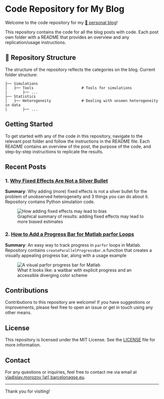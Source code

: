 # Code Repository for My Blog

Welcome to the code repository for my [📖 personal blog](https://vladislav-morozov.github.io/blog/)!

This repository contains the code for all the blog posts with code. Each post own folder with a README that provides an overview and any replication/usage instructions.

 

## 📂 Repository Structure

The structure of the repository reflects the categories on the blog. Current folder structure:
```
├── Simulations
│   ├── Tools                      # Tools for simulations
|       ├── ...
├── Statistics
│   ├── Heterogeneity              # Dealing with unseen heterogeneity in data
|       ├── ...
```

## Getting Started

To get started with any of the code in this repository, navigate to the relevant post folder and follow the instructions in the README file. Each README contains an overview of the post, the purpose of the code, and step-by-step instructions to replicate the results.

## Recent Posts

### 1. [Why Fixed Effects Are Not a Silver Bullet](http://vladislav-morozov.github.io/blog/statistics/heterogeneity/2025-02-01-fixed_effects_danger/)
**Summary**: Why adding (more) fixed effects is not a silver bullet for the problem of unobserved heterogeneity and 3 things you can do about it. Repository contains Python simulation code.
<figure>
  <img src="https://vladislav-morozov.github.io/assets/img/blog/blog_fe_bias_kde.gif" alt="How adding fixed effects may lead to bias">
  <figcaption>Graphical summary of results: adding fixed effects may lead to more biased estimates</figcaption>
</figure>
  
### 2. [How to Add a Progress Bar for Matlab parfor Loops](https://vladislav-morozov.github.io/blog/simulations/tools/2024-11-11-simple-parfor-progress-bar/)
**Summary**: An easy way to track progress in `parfor` loops in Matlab. Repository contains `createParallelProgressBar.m` function that creates a visually appealing progress bar, along with a usage example 
<figure>
  <img src="https://vladislav-morozov.github.io/assets/img/blog/parfor_bar.gif" alt="A visual parfor progress bar for Matlab">
  <figcaption>What it looks like: a waitbar with explicit progress and an accessible diverging color scheme</figcaption>
</figure>

## Contributions

Contributions to this repository are welcome! If you have suggestions or improvements, please feel free to open an issue or get in touch using any other means.

## License

This repository is licensed under the MIT License. See the [LICENSE](LICENSE) file for more information.

## Contact

For any questions or inquiries, feel free to contact me via  email at  [vladislav.morozov [at] barcelonagse.eu](mailto:vladislav.morozov@barcelonagse.eu).

---

Thank you for visiting!

